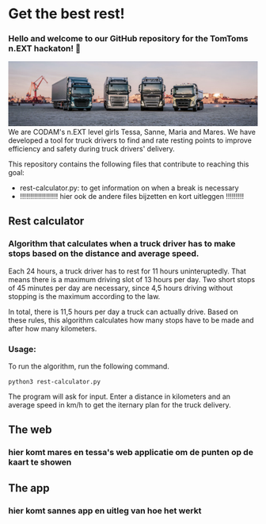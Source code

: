 # Get the best rest!
### Hello and welcome to our GitHub repository for the TomToms n.EXT hackaton! 🚛
![Alt text](/pics/trucker.jpeg "Trucks")
We are CODAM's n.EXT level girls Tessa, Sanne, Maria and Mares. We have developed a tool for truck drivers to find and rate resting points to improve efficiency and safety during truck drivers' delivery.


This repository contains the following files that contribute to reaching this goal:
- rest-calculator.py: to get information on when a break is necessary
- !!!!!!!!!!!!!!!!!!! hier ook de andere files bijzetten en kort uitleggen !!!!!!!!!

## Rest calculator
### Algorithm that calculates when a truck driver has to make stops based on the distance and average speed.
Each 24 hours, a truck driver has to rest for 11 hours uninteruptedly. That means there is a maximum driving slot of 13 hours per day. Two short stops of 45 minutes per day are necessary, since 4,5 hours driving without stopping is the maximum according to the law.

In total, there is 11,5 hours per day a truck can actually drive.
Based on these rules, this algorithm calculates how many stops have to be made and after how many kilometers.

### Usage:
To run the algorithm, run the following command.
```console
python3 rest-calculator.py
```
The program will ask for input. Enter a distance in kilometers and an average speed in km/h to get the iternary plan for the truck delivery. 

## The web
### hier komt mares en tessa's web applicatie om de punten op de kaart te showen

## The app
### hier komt sannes app en uitleg van hoe het werkt

